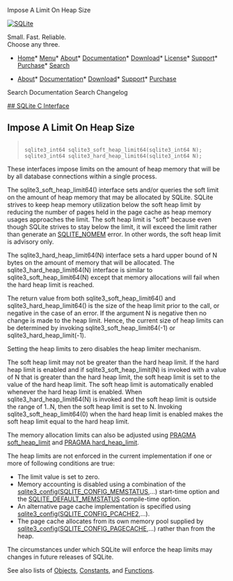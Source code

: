 




Impose A Limit On Heap Size




[![SQLite](../images/sqlite370_banner.gif)](../index.html)


Small. Fast. Reliable.  
Choose any three.


* [Home](../index.html)* [Menu](javascript:void(0))* [About](../about.html)* [Documentation](../docs.html)* [Download](../download.html)* [License](../copyright.html)* [Support](../support.html)* [Purchase](../prosupport.html)* [Search](javascript:void(0))




* [About](../about.html)* [Documentation](../docs.html)* [Download](../download.html)* [Support](../support.html)* [Purchase](../prosupport.html)






Search Documentation
Search Changelog









[## SQLite C Interface](../c3ref/intro.html)
## Impose A Limit On Heap Size




> ```
> 
> sqlite3_int64 sqlite3_soft_heap_limit64(sqlite3_int64 N);
> sqlite3_int64 sqlite3_hard_heap_limit64(sqlite3_int64 N);
> 
> ```



These interfaces impose limits on the amount of heap memory that will be
by all database connections within a single process.


The sqlite3\_soft\_heap\_limit64() interface sets and/or queries the
soft limit on the amount of heap memory that may be allocated by SQLite.
SQLite strives to keep heap memory utilization below the soft heap
limit by reducing the number of pages held in the page cache
as heap memory usages approaches the limit.
The soft heap limit is "soft" because even though SQLite strives to stay
below the limit, it will exceed the limit rather than generate
an [SQLITE\_NOMEM](../rescode.html#nomem) error. In other words, the soft heap limit
is advisory only.


The sqlite3\_hard\_heap\_limit64(N) interface sets a hard upper bound of
N bytes on the amount of memory that will be allocated. The
sqlite3\_hard\_heap\_limit64(N) interface is similar to
sqlite3\_soft\_heap\_limit64(N) except that memory allocations will fail
when the hard heap limit is reached.


The return value from both sqlite3\_soft\_heap\_limit64() and
sqlite3\_hard\_heap\_limit64() is the size of
the heap limit prior to the call, or negative in the case of an
error. If the argument N is negative
then no change is made to the heap limit. Hence, the current
size of heap limits can be determined by invoking
sqlite3\_soft\_heap\_limit64(\-1\) or sqlite3\_hard\_heap\_limit(\-1\).


Setting the heap limits to zero disables the heap limiter mechanism.


The soft heap limit may not be greater than the hard heap limit.
If the hard heap limit is enabled and if sqlite3\_soft\_heap\_limit(N)
is invoked with a value of N that is greater than the hard heap limit,
the soft heap limit is set to the value of the hard heap limit.
The soft heap limit is automatically enabled whenever the hard heap
limit is enabled. When sqlite3\_hard\_heap\_limit64(N) is invoked and
the soft heap limit is outside the range of 1\..N, then the soft heap
limit is set to N. Invoking sqlite3\_soft\_heap\_limit64(0\) when the
hard heap limit is enabled makes the soft heap limit equal to the
hard heap limit.


The memory allocation limits can also be adjusted using
[PRAGMA soft\_heap\_limit](../pragma.html#pragma_soft_heap_limit) and [PRAGMA hard\_heap\_limit](../pragma.html#pragma_hard_heap_limit).


The heap limits are not enforced in the current implementation
if one or more of following conditions are true:


* The limit value is set to zero.
* Memory accounting is disabled using a combination of the
[sqlite3\_config](../c3ref/config.html)([SQLITE\_CONFIG\_MEMSTATUS](../c3ref/c_config_covering_index_scan.html#sqliteconfigmemstatus),...) start\-time option and
the [SQLITE\_DEFAULT\_MEMSTATUS](../compile.html#default_memstatus) compile\-time option.
* An alternative page cache implementation is specified using
[sqlite3\_config](../c3ref/config.html)([SQLITE\_CONFIG\_PCACHE2](../c3ref/c_config_covering_index_scan.html#sqliteconfigpcache2),...).
* The page cache allocates from its own memory pool supplied
by [sqlite3\_config](../c3ref/config.html)([SQLITE\_CONFIG\_PAGECACHE](../c3ref/c_config_covering_index_scan.html#sqliteconfigpagecache),...) rather than
from the heap.



The circumstances under which SQLite will enforce the heap limits may
changes in future releases of SQLite.


See also lists of
 [Objects](../c3ref/objlist.html),
 [Constants](../c3ref/constlist.html), and
 [Functions](../c3ref/funclist.html).


